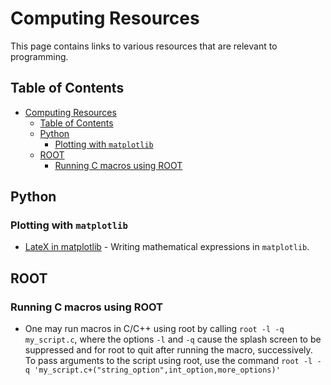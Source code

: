 # Computing Resources

This page contains links to various resources that are relevant to programming.

## Table of Contents

- [Computing Resources](#computing-resources)
  - [Table of Contents](#table-of-contents)
  - [Python](#python)
    - [Plotting with `matplotlib`](#plotting-with-matplotlib)
  - [ROOT](#root)
    - [Running C macros using ROOT](#running-c-macros-using-root)

## Python

### Plotting with `matplotlib`

- [LateX in matplotlib](https://matplotlib.org/stable/tutorials/text/mathtext.html) - Writing mathematical expressions in `matplotlib`.


## ROOT

### Running C macros using ROOT

- One may run macros in C/C++ using root by calling `root -l -q my_script.c`, where the options `-l` and `-q` cause the splash screen to be suppressed and for root to quit after running the macro, successively. To pass arguments to the script using root, use the command `root -l -q 'my_script.c+("string_option",int_option,more_options)'`
